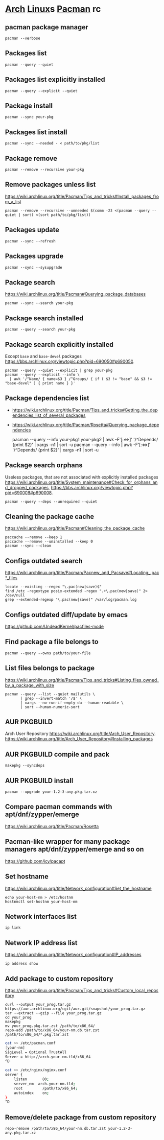 # [Arch][] [Linux][]s [Pacman][] rc

[arch]: https://github.com/archlinux
[linux]: https://github.com/torvalds/linux
[pacman]: https://en.wikipedia.org/wiki/Arch_Linux#Pacman

## pacman package manager

    pacman --verbose

## Packages list

    pacman --query --quiet

## Packages list explicitly installed

    pacman --query --explicit --quiet

## Package install

    pacman --sync your-pkg

## Packages list install

    pacman --sync --needed - < path/to/pkg/list

## Package remove

    pacman --remove --recursive your-pkg

## Remove packages unless list

<https://wiki.archlinux.org/title/Pacman/Tips_and_tricks#Install_packages_from_a_list>

    pacman --remove --recursive --unneeded $(comm -23 <(pacman --query --quiet | sort) <(sort path/to/pkg/list))

## Packages update

    pacman --sync --refresh

## Packages upgrade

    pacman --sync --sysupgrade

## Package search

<https://wiki.archlinux.org/title/Pacman#Querying_package_databases>

    pacman --sync --search your-pkg

## Package search installed

    pacman --query --search your-pkg

## Package search explicitly installed

Except `base` and `base-devel` packages
<https://bbs.archlinux.org/viewtopic.php?pid=690050#p690050>.

    pacman --query --quiet --explicit | grep your-pkg
    pacman --query --explicit --info \
      | awk '/^Name/ { name=$3 } /^Groups/ { if ( $3 != "base" && $3 != "base-devel" ) { print name } }'

## Package dependencies list

* https://wiki.archlinux.org/title/Pacman/Tips_and_tricks#Getting_the_dependencies_list_of_several_packages
* https://wiki.archlinux.org/title/Pacman/Rosetta#Querying_package_dependencies

    pacman --query --info your-pkg1 your-pkg2 | awk -F'[:<=>]' '/^Depends/ {print $2}' | xargs -n1 | sort -u
    pacman --query --info | awk -F'[:<=>]' '/^Depends/ {print $2}' | xargs -n1 | sort -u

## Package search orphans

Useless packages, that are not associated with explicitly installed packages
<https://wiki.archlinux.org/title/System_maintenance#Check_for_orphans_and_dropped_packages>,
<https://bbs.archlinux.org/viewtopic.php?pid=690008#p690008>.

    pacman --query --deps --unrequired --quiet

## Cleaning the package cache

https://wiki.archlinux.org/title/Pacman#Cleaning_the_package_cache

    paccache --remove --keep 1
    paccache --remove --uninstalled --keep 0
    pacman --sync --clean

## Configs outdated search

<https://wiki.archlinux.org/title/Pacman/Pacnew_and_Pacsave#Locating_.pac*_files>

    locate --existing --regex "\.pac(new|save)$"
    find /etc -regextype posix-extended -regex ".+\.pac(new|save)" 2> /dev/null
    grep --extended-regexp "\.pac(new|save)" /var/log/pacman.log

## Configs outdated diff/update by emacs

<https://github.com/UndeadKernel/pacfiles-mode>

## Find package a file belongs to

    pacman --query --owns path/to/your-file

## List files belongs to package

https://wiki.archlinux.org/title/Pacman/Tips_and_tricks#Listing_files_owned_by_a_package_with_size

    pacman --query --list --quiet mailutils \
           | grep --invert-match '/$' \
           | xargs --no-run-if-empty du --human-readable \
           | sort --human-numeric-sort

## AUR PKGBUILD

Arch User Repository <https://wiki.archlinux.org/title/Arch_User_Repository>.  
<https://wiki.archlinux.org/title/Arch_User_Repository#Installing_packages>

## AUR PKGBUILD compile and pack

    makepkg --syncdeps

## AUR PKGBUILD install

    pacman --upgrade your-1.2-3-any.pkg.tar.xz

## Compare pacman commands with apt/dnf/zypper/emerge

https://wiki.archlinux.org/title/Pacman/Rosetta

## Pacman-like wrapper for many package managers apt/dnf/zypper/emerge and so on

https://github.com/icy/pacapt

## Set hostname

<https://wiki.archlinux.org/title/Network_configuration#Set_the_hostname>

    echo your-host-nm > /etc/hostnm
    hostnmctl set-hostnm your-host-nm

## Network interfaces list

    ip link

## Network IP address list

<https://wiki.archlinux.org/title/Network_configuration#IP_addresses>

    ip address show

## Add package to custom repository

https://wiki.archlinux.org/title/Pacman/Tips_and_tricks#Custom_local_repository

    curl --output your_prog.tar.gz  https://aur.archlinux.org/cgit/aur.git/snapshot/your_prog.tar.gz
    tar --extract --gzip --file your_prog.tar.gz
    cd your_prog
    makepkg
    mv your_prog.pkg.tar.zst /path/to/x86_64/
    repo-add /path/to/x86_64/your-nm.db.tar.zst /path/to/x86_64/*.pkg.tar.zst

```bash
cat >> /etc/pacman.conf
[your-nm]
SigLevel = Optional TrustAll
Server = http://arch.your-nm.tld/x86_64
^D
```

```bash
cat >> /etc/nginx/nginx.conf
server {
    listen       80;
    server_nm  arch.your-nm.tld;
    root         /path/to/x86_64;
    autoindex    on;
}
^D
```

## Remove/delete package from custom repository

    repo-remove /path/to/x86_64/your-nm.db.tar.zst your-1.2-3-any.pkg.tar.xz
